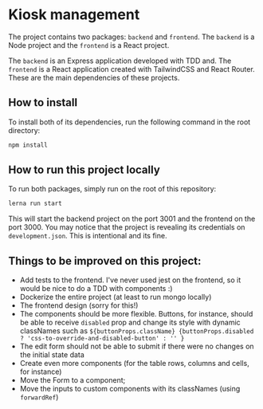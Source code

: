# Kiosk management

The project contains two packages: `backend` and `frontend`. The `backend` is a Node project and the `frontend` is a React project.

The `backend` is an Express application developed with TDD and. The `frontend` is a React application created with TailwindCSS and React Router. These are the main dependencies of these projects.

## How to install

To install both of its dependencies, run the following command in the root directory:

```sh
npm install
```

## How to run this project locally

To run both packages, simply run on the root of this repository:

```sh
lerna run start
```

This will start the backend project on the port 3001 and the frontend on the port 3000. You may notice that the project is revealing its credentials on `development.json`. This is intentional and its fine.

## Things to be improved on this project:

- Add tests to the frontend. I've never used jest on the frontend, so it would be nice to do a TDD with components :)
- Dockerize the entire project (at least to run mongo locally)
- The frontend design (sorry for this!)
- The components should be more flexible. Buttons, for instance, should be able to receive `disabled` prop and change its style with dynamic classNames such as `${buttonProps.className} {buttonProps.disabled ? 'css-to-override-and-disabled-button' : '' }`
- The edit form should not be able to submit if there were no changes on the initial state data
- Create even more components (for the table rows, columns and cells, for instance)
- Move the Form to a component;
- Move the inputs to custom components with its classNames (using `forwardRef`)
